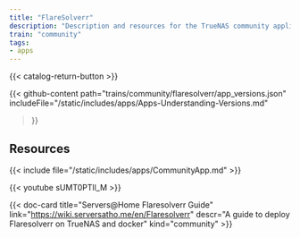 ```yaml
---
title: "FlareSolverr"
description: "Description and resources for the TrueNAS community application called FlareSolverr."
train: "community"
tags:
- apps
---
```


{{< catalog-return-button >}}

{{< github-content 
    path="trains/community/flaresolverr/app_versions.json"
	includeFile="/static/includes/apps/Apps-Understanding-Versions.md"
>}}

## Resources

{{< include file="/static/includes/apps/CommunityApp.md" >}}

<!-- {{< include file="/static/includes/apps/CommunityPleaseExpand.md" >}} -->

<div class="docs-sections">

{{< youtube sUMT0PTll_M >}} 

{{< doc-card title="Servers@Home Flaresolverr Guide" link="https://wiki.serversatho.me/en/Flaresolverr" descr="A guide to deploy Flaresolverr on TrueNAS and docker" kind="community" >}}

</div>
